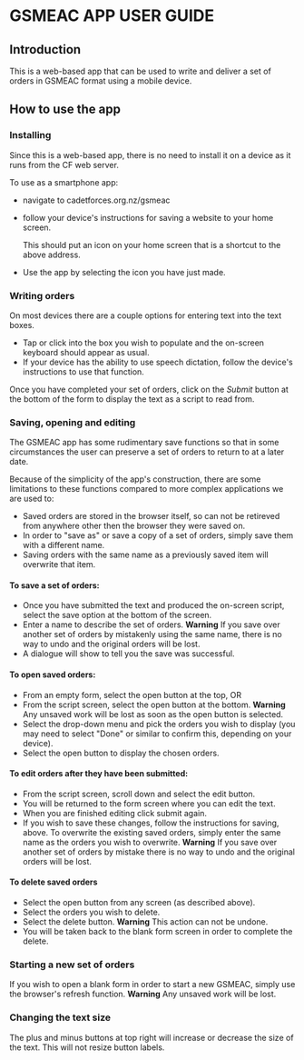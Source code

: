 GSMEAC APP USER GUIDE
=====================

Introduction
------------
This is a web-based app that can be used to write and deliver a set of orders in GSMEAC format using a mobile device.

How to use the app
------------------

### Installing
Since this is a web-based app, there is no need to install it on a device as it runs from the CF web server. 

To use as a smartphone app: 
*   navigate to cadetforces.org.nz/gsmeac
*   follow your device's instructions for saving a website to your home screen.

	This should put an icon on your home screen that is a shortcut to the above address.

*   Use the app by selecting the icon you have just made.

### Writing orders
On most devices there are a couple options for entering text into the text boxes.
*  Tap or click into the box you wish to populate and the on-screen keyboard should appear as usual.
*  If your device has the ability to use speech dictation, follow the device's instructions to use that function.

Once you have completed your set of orders, click on the _Submit_ button at the bottom of the form to display the text as a script to read from.

### Saving, opening and editing
The GSMEAC app has some rudimentary save functions so that in some circumstances the user can preserve a set of orders to return to at a later date.

Because of the simplicity of the app's construction, there are some limitations to these functions compared to more complex applications we are used to:
*  Saved orders are stored in the browser itself, so can not be retireved from anywhere other then the browser they were saved on.
*  In order to "save as" or save a copy of a set of orders, simply save them with a different name.
*  Saving orders with the same name as a previously saved item will overwrite that item.

#### To save a set of orders:
*  Once you have submitted the text and produced the on-screen script, select the save option at the bottom of the screen.
*  Enter a name to describe the set of orders. **Warning** If you save over another set of orders by mistakenly using the same name, there is no way to undo and the original orders will be lost.
*  A dialogue will show to tell you the save was successful.

#### To open saved orders:
*  From an empty form, select the open button at the top, OR
*  From the script screen, select the open button at the bottom. **Warning** Any unsaved work will be lost as soon as the open button is selected.
*  Select the drop-down menu and pick the orders you wish to display (you may need to select "Done" or similar to confirm this, depending on your device).
*  Select the open button to display the chosen orders.

#### To edit orders after they have been submitted:
*  From the script screen, scroll down and select the edit button.
*  You will be returned to the form screen where you can edit the text.
*  When you are finished editing click submit again.
*  If you wish to save these changes, follow the instructions for saving, above. To overwrite the existing saved orders, simply enter the same name as the orders you wish to overwrite. **Warning** If you save over another set of orders by mistake there is no way to undo and the original orders will be lost.

#### To delete saved orders
*  Select the open button from any screen (as described above).
*  Select the orders you wish to delete.
*  Select the delete button. **Warning** This action can not be undone.
*  You will be taken back to the blank form screen in order to complete the delete.

### Starting a new set of orders
If you wish to open a blank form in order to start a new GSMEAC, simply use the browser's refresh function. **Warning** Any unsaved work will be lost.

### Changing the text size
The plus and minus buttons at top right will increase or decrease the size of the text. This will not resize button labels.
